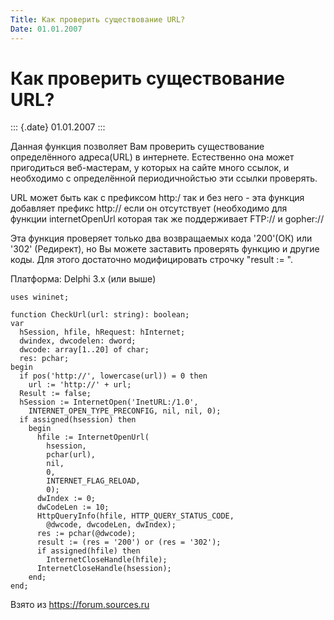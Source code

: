 ```yaml
---
Title: Как проверить существование URL?
Date: 01.01.2007
---
```



Как проверить существование URL?
================================

::: {.date}
01.01.2007
:::

Данная функция позволяет Вам проверить существование определённого
адреса(URL) в интернете. Естественно она может пригодиться веб-мастерам,
у которых на сайте много ссылок, и необходимо с определённой
периодичнойстью эти ссылки проверять.

URL может быть как с префиксом http:/ так и без него - эта функция
добавляет префикс http:// если он отсутствует (необходимо для функции
internetOpenUrl которая так же поддерживает FTP:// и gopher://

Эта функция проверяет только два возвращаемых кода \'200\'(ОК) или
\'302\' (Редирект), но Вы можете заставить проверять функцию и другие
коды. Для этого достаточно модифицировать строчку \"result := \".

Платформа: Delphi 3.x (или выше)

    uses wininet;
     
    function CheckUrl(url: string): boolean;
    var
      hSession, hfile, hRequest: hInternet;
      dwindex, dwcodelen: dword;
      dwcode: array[1..20] of char;
      res: pchar;
    begin
      if pos('http://', lowercase(url)) = 0 then
        url := 'http://' + url;
      Result := false;
      hSession := InternetOpen('InetURL:/1.0',
        INTERNET_OPEN_TYPE_PRECONFIG, nil, nil, 0);
      if assigned(hsession) then
        begin
          hfile := InternetOpenUrl(
            hsession,
            pchar(url),
            nil,
            0,
            INTERNET_FLAG_RELOAD,
            0);
          dwIndex := 0;
          dwCodeLen := 10;
          HttpQueryInfo(hfile, HTTP_QUERY_STATUS_CODE,
            @dwcode, dwcodeLen, dwIndex);
          res := pchar(@dwcode);
          result := (res = '200') or (res = '302');
          if assigned(hfile) then
            InternetCloseHandle(hfile);
          InternetCloseHandle(hsession);
        end;
    end;

Взято из <https://forum.sources.ru>
